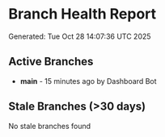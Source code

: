 # Branch Health Report
Generated: Tue Oct 28 14:07:36 UTC 2025

## Active Branches
- **main** - 15 minutes ago by Dashboard Bot

## Stale Branches (>30 days)
No stale branches found
